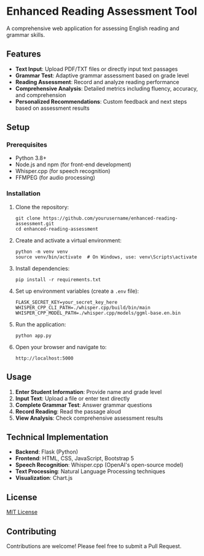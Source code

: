 # Enhanced Reading Assessment Tool

A comprehensive web application for assessing English reading and grammar skills.

## Features

- **Text Input**: Upload PDF/TXT files or directly input text passages
- **Grammar Test**: Adaptive grammar assessment based on grade level
- **Reading Assessment**: Record and analyze reading performance
- **Comprehensive Analysis**: Detailed metrics including fluency, accuracy, and comprehension
- **Personalized Recommendations**: Custom feedback and next steps based on assessment results

## Setup

### Prerequisites

- Python 3.8+
- Node.js and npm (for front-end development)
- Whisper.cpp (for speech recognition)
- FFMPEG (for audio processing)

### Installation

1. Clone the repository:
   ```
   git clone https://github.com/yourusername/enhanced-reading-assessment.git
   cd enhanced-reading-assessment
   ```

2. Create and activate a virtual environment:
   ```
   python -m venv venv
   source venv/bin/activate  # On Windows, use: venv\Scripts\activate
   ```

3. Install dependencies:
   ```
   pip install -r requirements.txt
   ```

4. Set up environment variables (create a `.env` file):
   ```
   FLASK_SECRET_KEY=your_secret_key_here
   WHISPER_CPP_CLI_PATH=./whisper.cpp/build/bin/main
   WHISPER_CPP_MODEL_PATH=./whisper.cpp/models/ggml-base.en.bin
   ```

5. Run the application:
   ```
   python app.py
   ```

6. Open your browser and navigate to:
   ```
   http://localhost:5000
   ```

## Usage

1. **Enter Student Information**: Provide name and grade level
2. **Input Text**: Upload a file or enter text directly
3. **Complete Grammar Test**: Answer grammar questions
4. **Record Reading**: Read the passage aloud
5. **View Analysis**: Check comprehensive assessment results

## Technical Implementation

- **Backend**: Flask (Python)
- **Frontend**: HTML, CSS, JavaScript, Bootstrap 5
- **Speech Recognition**: Whisper.cpp (OpenAI's open-source model)
- **Text Processing**: Natural Language Processing techniques
- **Visualization**: Chart.js

## License

[MIT License](LICENSE)

## Contributing

Contributions are welcome! Please feel free to submit a Pull Request. 